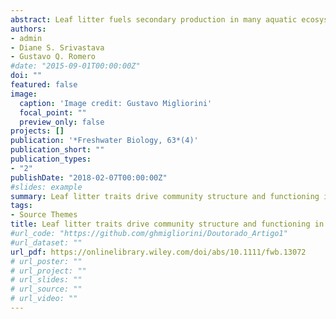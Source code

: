 ```yaml
---
abstract: Leaf litter fuels secondary production in many aquatic ecosystems. Although the identity and species richness of leaf litter have been shown to influence ecosystem functioning and food-web composition, it has been challenging to relate such patterns to mechanisms based on litter traits. Here, we investigate how six different leaf litter species, and their mixture, affect litter decomposition, as well as the colonisation and survival of associated aquatic invertebrates in natural microecosystems (tank bromeliads). We then ask whether these effects of litter composition are explained by chemical and structural traits of the litter. Litter composition affected decomposition rates, assembly of aquatic macroinvertebrates in bromeliads and survival of some detritivores (e.g. Chironomidae). In general, most of this effect of litter composition was due to differences between litter species, not between single-species and six-species mixtures, and could be explained in terms of two dominant axes in litter traits. Decomposition was fastest in litters with high specific leaf area (SLA), N:P ratios and N and P contents, and slowest in litters with high lignin content and C:N ratios. Chironomid survival was also greatest on high N, N:P and SLA litters. Our results highlight the importance of considering leaf litter traits on the structure and functioning of freshwater ecosystems in future studies. More broadly, these results add to a growing consensus that functional traits of resource species, rather than the number of resource species, are essential to predicting resource–consumer interactions in food webs.
authors:
- admin
- Diane S. Srivastava
- Gustavo Q. Romero
#date: "2015-09-01T00:00:00Z"
doi: ""
featured: false
image:
  caption: 'Image credit: Gustavo Migliorini'
  focal_point: ""
  preview_only: false
projects: []
publication: '*Freshwater Biology, 63*(4)'
publication_short: ""
publication_types:
- "2"
publishDate: "2018-02-07T00:00:00Z"
#slides: example
summary: Leaf litter traits drive community structure and functioning in a natural aquatic microcosm
tags:
- Source Themes
title: Leaf litter traits drive community structure and functioning in a natural aquatic microcosm
#url_code: "https://github.com/ghmigliorini/Doutorado_Artigo1"
#url_dataset: ""
url_pdf: https://onlinelibrary.wiley.com/doi/abs/10.1111/fwb.13072
# url_poster: ""
# url_project: ""
# url_slides: ""
# url_source: ""
# url_video: ""
---
```

